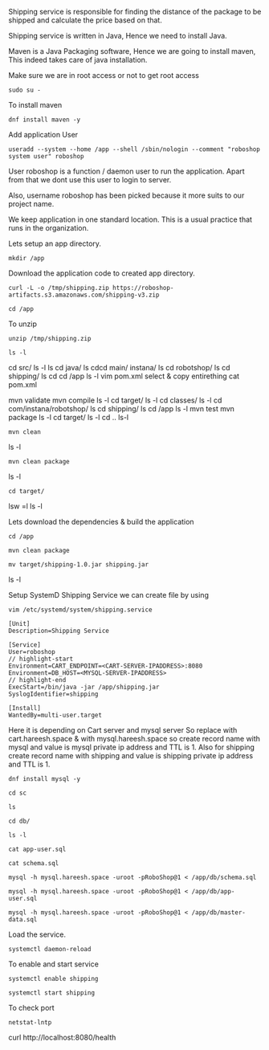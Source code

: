 Shipping service is responsible for finding the distance of the package to be shipped and calculate the price based on that.

Shipping service is written in Java, Hence we need to install Java.

Maven is a Java Packaging software, Hence we are going to install maven, This indeed takes care of java installation.

Make sure we are in root access or not to get root access
 ```
 sudo su -
 ```

 To install maven
 ```
dnf install maven -y
```

Add application User
```
useradd --system --home /app --shell /sbin/nologin --comment "roboshop system user" roboshop
```

User roboshop is a function / daemon user to run the application. Apart from that we dont use this user to login to server.

Also, username roboshop has been picked because it more suits to our project name.

We keep application in one standard location. This is a usual practice that runs in the organization.

Lets setup an app directory.
```
mkdir /app 
```

Download the application code to created app directory.
```
curl -L -o /tmp/shipping.zip https://roboshop-artifacts.s3.amazonaws.com/shipping-v3.zip 
```
```
cd /app
```

To unzip
```
unzip /tmp/shipping.zip
```
```
ls -l
```


cd src/
ls -l
ls
cd java/
ls
cdcd main/
 instana/
ls
cd robotshop/
ls
cd shipping/
ls 
cd
cd /app
ls -l
vim pom.xml
 select & copy entirething 
cat pom.xml


mvn validate
mvn compile
ls -l
cd target/
ls -l
cd classes/
ls -l
cd com/instana/robotshop/
ls 
cd shipping/
ls 
cd /app
ls -l
mvn test
mvn package
ls -l
cd target/
ls -l
cd ..
ls-l


```
mvn clean
```
ls -l
```
mvn clean package
```
ls -l
```
cd target/
```
lsw =l
ls -l


Lets download the dependencies & build the application
```
cd /app
```

```
mvn clean package
```
```
mv target/shipping-1.0.jar shipping.jar
```
ls -l

Setup SystemD Shipping Service
we can create file by using
```
vim /etc/systemd/system/shipping.service
```
```
[Unit]
Description=Shipping Service

[Service]
User=roboshop
// highlight-start
Environment=CART_ENDPOINT=<CART-SERVER-IPADDRESS>:8080
Environment=DB_HOST=<MYSQL-SERVER-IPADDRESS>
// highlight-end
ExecStart=/bin/java -jar /app/shipping.jar
SyslogIdentifier=shipping

[Install]
WantedBy=multi-user.target
```
Here it is depending on Cart server and mysql server
So replace <CART-SERVER-IPADDRESS> with cart.hareesh.space & <MYSQL-SERVER-IPADDRESS> with mysql.hareesh.space 
 so create record name with mysql and value is mysql private ip address and TTL is 1.
 Also for shipping create record name with shipping and value is shipping private ip address and TTL is 1.

 ```
 dnf install mysql -y
 ```
```
cd sc
```
```
ls 
```
```
cd db/
```
```
ls -l
```

``` 
cat app-user.sql
```
```
cat schema.sql
```

```
mysql -h mysql.hareesh.space -uroot -pRoboShop@1 < /app/db/schema.sql
```

```
mysql -h mysql.hareesh.space -uroot -pRoboShop@1 < /app/db/app-user.sql 
```

```
mysql -h mysql.hareesh.space -uroot -pRoboShop@1 < /app/db/master-data.sql
```

Load the service.
```
systemctl daemon-reload
```

To enable and start service
```
systemctl enable shipping 
```

```
systemctl start shipping
```

To check port
```
netstat-lntp
```

curl http://localhost:8080/health